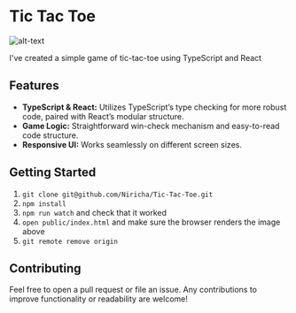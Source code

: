 # Tic Tac Toe
![alt-text](/src/tic-tac-toe-image.png "Tic-Tac-Toe")

I've created a simple game of tic-tac-toe using TypeScript and React
## Features
- **TypeScript & React:** Utilizes TypeScript’s type checking for more robust code, paired with React’s modular structure.
- **Game Logic:** Straightforward win-check mechanism and easy-to-read code structure.
- **Responsive UI:** Works seamlessly on different screen sizes.

## Getting Started
1. `git clone git@github.com/Niricha/Tic-Tac-Toe.git`
2. `npm install`
3. `npm run watch` and check that it worked
4. `open public/index.html` and make sure the browser renders the image above
5. `git remote remove origin`

## Contributing
Feel free to open a pull request or file an issue. Any contributions to improve functionality or readability are welcome!

